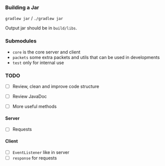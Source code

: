 ### Building a Jar

`gradlew jar` / `./gradlew jar`

Output jar should be in `build/libs`.

### Submodules

- `core` is the core server and client
- `packets` some extra packets and utils that can be used in developments
- `test` only for internal use

### TODO

- [ ] Review, clean and improve code structure
- [ ] Review JavaDoc
- [ ] More useful methods


#### Server
- [ ] Requests

#### Client
- [ ] `EventListener` like in server
- [ ] `response` for requests
